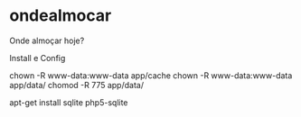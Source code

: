 ondealmocar
===========

Onde almoçar hoje?



Install e Config


chown -R www-data:www-data app/cache
chown -R www-data:www-data app/data/
chomod -R 775 app/data/



apt-get install sqlite php5-sqlite
